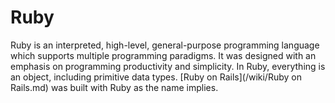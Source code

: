  # Ruby


Ruby is an interpreted, high-level, general-purpose programming language which supports multiple programming paradigms. It was designed with an emphasis on programming productivity and simplicity. In Ruby, everything is an object, including primitive data types. [Ruby on Rails](/wiki/Ruby on Rails.md) was built with Ruby as the name implies.

    